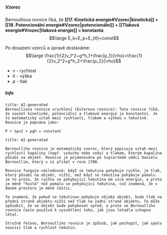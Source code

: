##### Vzorec
Bernoulliova rovnice říká, že **[[17. Kinetická energie#Vzorec|kinetická]] + [[18. Potencionální energie#Vzorec|potencionální]] + [[Tlaková energie#Vrozec|tlaková energie]] = konstanta**
$$\large E_k+E_p+E_{tl}=const$$

Po dosazení vzorců a úpravě dostáváme:
$$\large \frac{1}{2}v_1^2+g*h_1+\frac{p_1}{\rho}=\frac{1}{2}v_2^2+g*h_2+\frac{p_2}{\rho}$$
- $v$ - rychlost
- $h$ - výška
- $p$ - tlak

##### Info
```ad-warning
title: AI-generated
Bernoulliova rovnice urychlení (Eulerova rovnice): Tato rovnice říká, že součet kinetické, potenciální a tlakové energie je konstantní. Je to matematický vztah mezi rychlostí, tlakem a výškou v tekutině. Rovnice je popsána jako:

P + ½ρv2 + ρgh = constant

```

```ad-warning
title: AI-generated

Bernoulliho rovnice je matematický vzorec, který popisuje vztah mezi rychlostí kapaliny (např. vzduchu nebo vody) a tlakem, kterým kapalina působí na objekt. Rovnice je pojmenována po švýcarském vědci Danielu Bernoullim, který s ní přišel v roce 1700.

Rovnice funguje následovně: když se tekutina pohybuje rychle, je tlak, který působí na objekt, nižší, než když se tekutina pohybuje pomalu. Je to proto, že rychle se pohybující tekutina má více energie, a proto je méně "hustá" než pomalu se pohybující tekutina, což znamená, že v daném prostoru je méně částic.

To znamená, že pokud se tekutinou pohybuje nějaký objekt, bude tlak na přední straně objektu nižší než tlak na zadní straně objektu. To může způsobit, že se objekt bude pohybovat vpřed, a proto se Bernoulliho rovnice často používá k vysvětlení toho, jak jsou letadla schopna létat.

Stručně řečeno, Bernoulliho rovnice je způsob, jak pochopit, jak spolu souvisí tlak a rychlost tekutin.

```
